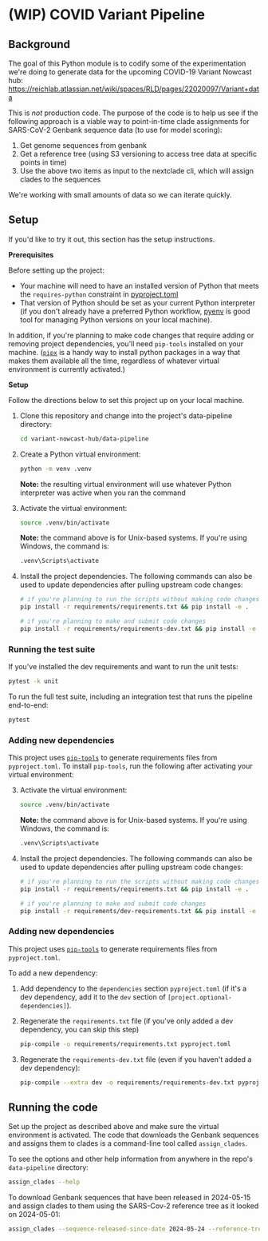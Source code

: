 # (WIP) COVID Variant Pipeline

## Background

The goal of this Python module is to codify some of the experimentation we're doing to generate data for the upcoming COVID-19 Variant Nowcast hub: https://reichlab.atlassian.net/wiki/spaces/RLD/pages/22020097/Variant+data

This is _not_ production code. The purpose of the code is to help us see if the following approach is a viable way to point-in-time clade assignments for SARS-CoV-2 Genbank sequence data (to use for model scoring):

1. Get genome sequences from genbank
2. Get a reference tree (using S3 versioning to access tree data at specific points in time)
3. Use the above two items as input to the nextclade cli, which will assign clades to the sequences

We're working with small amounts of data so we can iterate quickly.


## Setup

If you'd like to try it out, this section has the setup instructions.

**Prerequisites**

Before setting up the project:

- Your machine will need to have an installed version of Python that meets the `requires-python` constraint in [pyproject.toml](pyproject.toml)
- That version of Python should be set as your current Python interpreter (if you don't already have a preferred Python workflow, [pyenv](https://github.com/pyenv/pyenv) is good tool for managing Python versions on your local machine).

In addition, if you're planning to make code changes that require adding or removing project dependencies, you'll need `pip-tools` installed on your machine. ([`pipx`](https://github.com/pypa/pipx) is a handy way to install python packages in a way that makes them available all the time, regardless of whatever virtual environment is currently activated.)


**Setup**

Follow the directions below to set this project up on your local machine.

1. Clone this repository and change into the project's data-pipeline directory:

    ```bash
    cd variant-nowcast-hub/data-pipeline
    ```

2. Create a Python virtual environment:

    ```bash
    python -m venv .venv
    ```

    **Note:** the resulting virtual environment will use whatever Python interpreter was active when you ran the command

3. Activate the virtual environment:

    ```bash
    source .venv/bin/activate
    ```

    **Note:** the command above is for Unix-based systems. If you're using Windows, the command is:

    ```bash
    .venv\Scripts\activate
    ```

4. Install the project dependencies. The following commands can also be used to update dependencies after pulling upstream code changes:

    ```bash
    # if you're planning to run the scripts without making code changes
    pip install -r requirements/requirements.txt && pip install -e .

    # if you're planning to make and submit code changes
    pip install -r requirements/requirements-dev.txt && pip install -e .
    ```

### Running the test suite

If you've installed the dev requirements and want to run the unit tests:

```bash
pytest -k unit
```

To run the full test suite, including an integration test that runs the pipeline end-to-end:

```bash
pytest
```

### Adding new dependencies

This project uses [`pip-tools`](https://github.com/jazzband/pip-tools) to generate requirements files from `pyproject.toml`.
To install `pip-tools`, run the following after activating your virtual environment:

3. Activate the virtual environment:

    ```bash
    source .venv/bin/activate
    ```

    **Note:** the command above is for Unix-based systems. If you're using Windows, the command is:

    ```bash
    .venv\Scripts\activate
    ```

4. Install the project dependencies. The following commands can also be used to update dependencies after pulling upstream code changes:

    ```bash
    # if you're planning to run the scripts without making code changes
    pip install -r requirements/requirements.txt && pip install -e .

    # if you're planning to make and submit code changes
    pip install -r requirements/dev-requirements.txt && pip install -e .
    ```

### Adding new dependencies

This project uses [`pip-tools`](https://github.com/jazzband/pip-tools) to generate requirements files from `pyproject.toml`.

To add a new dependency:

1. Add dependency to the `dependencies` section `pyproject.toml` (if it's a dev dependency,
add it to the `dev` section of `[project.optional-dependencies]`).

2. Regenerate the `requirements.txt` file (if you've only added a dev dependency, you can skip this step)
    ```bash
    pip-compile -o requirements/requirements.txt pyproject.toml
    ```

3. Regenerate the `requirements-dev.txt` file (even if you haven't added a dev dependency):
    ```bash
    pip-compile --extra dev -o requirements/requirements-dev.txt pyproject.toml
    ```

## Running the code

Set up the project as described above and make sure the virtual environment is activated. The code that downloads the Genbank
sequences and assigns them to clades is a command-line tool called `assign_clades`.

To see the options and other help information from anywhere in the repo's `data-pipeline` directory:

```bash
assign_clades --help
```

To download Genbank sequences that have been released in 2024-05-15 and assign clades to them using the SARS-Cov-2 reference
tree as it looked on 2024-05-01:

```bash
assign_clades --sequence-released-since-date 2024-05-24 --reference-tree-date 2024-05-01
```
